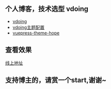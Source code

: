 ## 个人博客，技术选型 vdoing

* [vdoing](https://github.com/xugaoyi/vuepress-theme-vdoing)
* [vdoing主题配置](https://doc.xugaoyi.com/pages/52d5c3/#markdown)
* [vuepress-theme-hope](https://vuepress-theme-hope.gitee.io/v2/zh/guide/get-started/intro.html#%E4%B8%BB%E9%A2%98%E5%88%9D%E8%A1%B7)

## 查看效果

[线上地址](https://qinyuanqiblog.github.io/meimei/)

## 支持博主的，请赏一个start,谢谢~